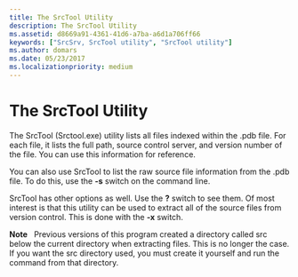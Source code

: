 ```yaml
---
title: The SrcTool Utility
description: The SrcTool Utility
ms.assetid: d8669a91-4361-41d6-a7ba-a6d1a706ff66
keywords: ["SrcSrv, SrcTool utility", "SrcTool utility"]
ms.author: domars
ms.date: 05/23/2017
ms.localizationpriority: medium
---
```


# The SrcTool Utility


The SrcTool (Srctool.exe) utility lists all files indexed within the .pdb file. For each file, it lists the full path, source control server, and version number of the file. You can use this information for reference.

You can also use SrcTool to list the raw source file information from the .pdb file. To do this, use the **-s** switch on the command line.

SrcTool has other options as well. Use the **?** switch to see them. Of most interest is that this utility can be used to extract all of the source files from version control. This is done with the **-x** switch.

**Note**   Previous versions of this program created a directory called src below the current directory when extracting files. This is no longer the case. If you want the src directory used, you must create it yourself and run the command from that directory.

 

 

 





